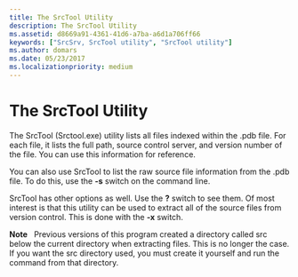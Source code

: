 ```yaml
---
title: The SrcTool Utility
description: The SrcTool Utility
ms.assetid: d8669a91-4361-41d6-a7ba-a6d1a706ff66
keywords: ["SrcSrv, SrcTool utility", "SrcTool utility"]
ms.author: domars
ms.date: 05/23/2017
ms.localizationpriority: medium
---
```


# The SrcTool Utility


The SrcTool (Srctool.exe) utility lists all files indexed within the .pdb file. For each file, it lists the full path, source control server, and version number of the file. You can use this information for reference.

You can also use SrcTool to list the raw source file information from the .pdb file. To do this, use the **-s** switch on the command line.

SrcTool has other options as well. Use the **?** switch to see them. Of most interest is that this utility can be used to extract all of the source files from version control. This is done with the **-x** switch.

**Note**   Previous versions of this program created a directory called src below the current directory when extracting files. This is no longer the case. If you want the src directory used, you must create it yourself and run the command from that directory.

 

 

 





